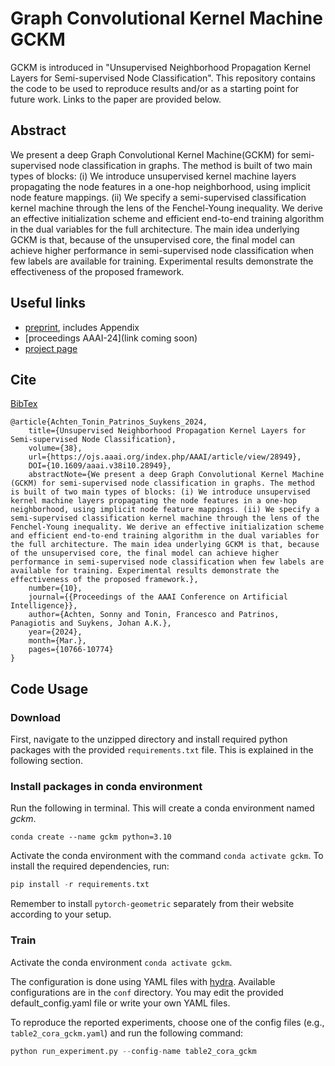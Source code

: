 # Graph Convolutional Kernel Machine GCKM
GCKM is introduced in "Unsupervised Neighborhood Propagation Kernel Layers for Semi-supervised Node Classification". This repository contains the code to be used to reproduce results and/or as a starting point for future work. Links to the paper are provided below.


## Abstract

We present a deep Graph Convolutional Kernel Machine(GCKM) for semi-supervised node classification in graphs. The method is built of two main types of blocks: (i) We introduce unsupervised kernel machine layers propagating the node features in a one-hop neighborhood, using implicit node feature mappings. (ii) We specify a semi-supervised classification kernel machine through the lens of the Fenchel-Young inequality. We derive an effective initialization scheme and efficient end-to-end training algorithm in the dual variables for the full architecture. The main idea underlying GCKM is that, because of the unsupervised core, the final model can achieve higher performance in semi-supervised node classification when few labels are available for training. Experimental results demonstrate the effectiveness of the proposed framework. 

## Useful links
- [preprint](https://arxiv.org/abs/2301.13764), includes Appendix
- [proceedings AAAI-24](link coming soon)
- [project page](http://www.sonnyachten.com/gckm)

## Cite 
[BibTex](https://github.com/sonnyachten/GCKM/blob/main/achten_gckm_2024.bib)
```
@article{Achten_Tonin_Patrinos_Suykens_2024, 
	title={Unsupervised Neighborhood Propagation Kernel Layers for Semi-supervised Node Classification}, 
	volume={38}, 
	url={https://ojs.aaai.org/index.php/AAAI/article/view/28949}, 
	DOI={10.1609/aaai.v38i10.28949}, 
	abstractNote={We present a deep Graph Convolutional Kernel Machine (GCKM) for semi-supervised node classification in graphs. The method is built of two main types of blocks: (i) We introduce unsupervised kernel machine layers propagating the node features in a one-hop neighborhood, using implicit node feature mappings. (ii) We specify a semi-supervised classification kernel machine through the lens of the Fenchel-Young inequality. We derive an effective initialization scheme and efficient end-to-end training algorithm in the dual variables for the full architecture. The main idea underlying GCKM is that, because of the unsupervised core, the final model can achieve higher performance in semi-supervised node classification when few labels are available for training. Experimental results demonstrate the effectiveness of the proposed framework.}, 
	number={10}, 
	journal={{Proceedings of the AAAI Conference on Artificial Intelligence}}, 
	author={Achten, Sonny and Tonin, Francesco and Patrinos, Panagiotis and Suykens, Johan A.K.}, 
	year={2024}, 
	month={Mar.}, 
	pages={10766-10774} 
}
```

## Code Usage

### Download

First, navigate to the unzipped directory and install required python packages with the provided `requirements.txt` file. This is explained in the following section.

### Install packages in conda environment

Run the following in terminal. This will create a conda environment named *gckm*.

```
conda create --name gckm python=3.10
```

Activate the conda environment with the command `conda activate gckm`. To install the required dependencies, run:

```R
pip install -r requirements.txt
```

Remember to install `pytorch-geometric` separately from their website according to your setup.

### Train

Activate the conda environment `conda activate gckm`.

The configuration is done using YAML files with [hydra](https://hydra.cc/). Available configurations are in the `conf` directory. You may edit the provided default_config.yaml file or write your own YAML files.

To reproduce the reported experiments, choose one of the config files (e.g., `table2_cora_gckm.yaml`) and run the following command:
```R
python run_experiment.py --config-name table2_cora_gckm
```

